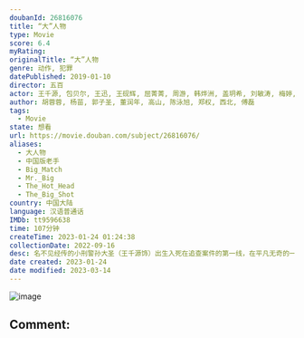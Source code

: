 ```yaml
---
doubanId: 26816076
title: “大”人物
type: Movie
score: 6.4
myRating: 
originalTitle: “大”人物
genre: 动作, 犯罪
datePublished: 2019-01-10
director: 五百
actor: 王千源, 包贝尔, 王迅, 王砚辉, 屈菁菁, 周游, 韩烨洲, 盖玥希, 刘敏涛, 梅婷, 潘粤明, 乔振宇, 景岗山, 杜源, 高捷, 寇占文, 刘天佐, 马浴柯, 霍青, 邢瀚卿, 李蓓蕾, 万沛鑫, 张皓然, 谢孟伟, 姜寒, 肖涵, 吕晓霖, 马京京, 黎宇航, 成方旭, 王子清, 王昱涵, 王昱淇, 郭紫铭, 要武, 滕根, 张奥, 张静雅, 张百乔, 李雄
author: 胡蓉蓉, 杨苗, 郭子圣, 董润年, 高山, 陈泳旭, 郑权, 西北, 傅磊
tags:
  - Movie
state: 想看
url: https://movie.douban.com/subject/26816076/
aliases:
  - 大人物
  - 中国版老手
  - Big_Match
  - Mr._Big
  - The_Hot_Head
  - The_Big_Shot
country: 中国大陆
language: 汉语普通话
IMDb: tt9596638
time: 107分钟
createTime: 2023-01-24 01:24:38
collectionDate: 2022-09-16
desc: 名不见经传的小刑警孙大圣（王千源饰）出生入死在追查案件的第一线，在平凡无奇的一天，他突然听说与之有交情的汽车修理工赵勇强跳楼自杀了。赵勇强此前租住一处拆迁房，但拆迁房一夜被人强拆，他和儿子不仅被赶了...
date created: 2023-01-24
date modified: 2023-03-14
---
```


![image](p2544988187.jpg)

Comment:
---
